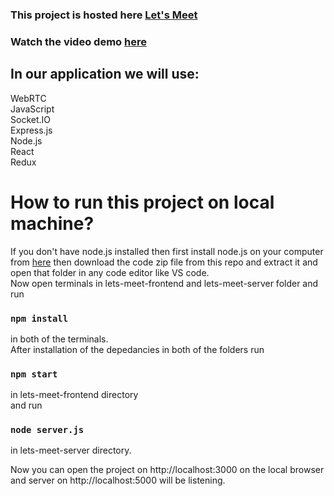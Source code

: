### This project is hosted here [Let's Meet](https://lets-meet-app.netlify.app/)
### Watch the video demo [here](https://github.com/VichitraCode/lets-meet)   
## In our application we will use:     
WebRTC      
JavaScript      
Socket.IO     
Express.js    
Node.js     
React    
Redux   
# How to run this project on local machine?
If you don't have node.js installed then first install node.js on your computer from [here](https://nodejs.org/en/download/)
then download the code zip file from this repo and extract it and open that folder in any code editor like VS code.   
Now open terminals in lets-meet-frontend and lets-meet-server folder and run    
### `npm install`    
in both of the terminals.   
After installation of the depedancies in both of the folders run     
### `npm start`     
in lets-meet-frontend directory    
and run    
### `node server.js`    
in lets-meet-server directory.      
 
Now you can open the project on http://localhost:3000 on the local browser and server on http://localhost:5000 will be listening.

